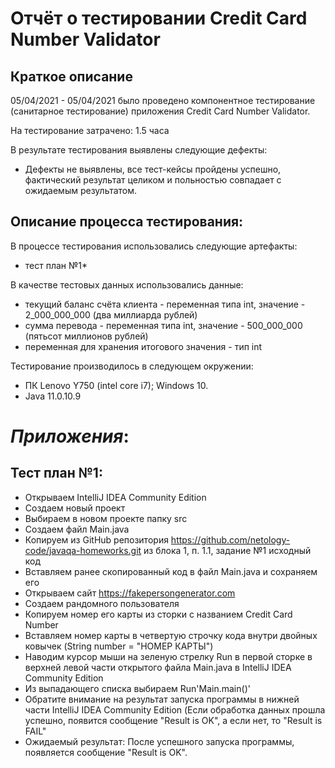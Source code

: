 # Отчёт о тестировании Credit Card Number Validator

## Краткое описание

05/04/2021 - 05/04/2021 было проведено компонентное тестирование (санитарное тестирование) приложения Credit Card Number Validator.

На тестирование затрачено: 1.5 часа

В результате тестирования выявлены следующие дефекты:
* Дефекты не выявлены, все тест-кейсы пройдены успешно, фактический результат целиком и польностью совпадает с ожидаемым результатом.

## Описание процесса тестирования:

В процессе тестирования использовались следующие артефакты:
* тест план №1*

В качестве тестовых данных использовались данные:
* текущий баланс счёта клиента - переменная типа int, значение - 2_000_000_000 (два миллиарда рублей)
* сумма перевода - переменная типа int, значение - 500_000_000 (пятьсот миллионов рублей)
* переменная для хранения итогового значения - тип int

Тестирование производилось в следующем окружении:
* ПК Lenovo Y750 (intel core i7); Windows 10.
* Java 11.0.10.9

# *Приложения*:
 ## Тест план №1:
- Открываем IntelliJ IDEA Community Edition
- Создаем новый проект
- Выбираем в новом проекте папку src
- Создаем файл Main.java
- Копируем из GitHub репозитория https://github.com/netology-code/javaqa-homeworks.git из блока 1, п. 1.1, задание №1 исходный код
- Вставляем ранее скопированный код в файл Main.java и сохраняем его
- Открываем сайт https://fakepersongenerator.com
- Создаем рандомного пользователя
- Копируем номер его карты из сторки с названием Credit Card Number
- Вставляем номер карты в четвертую строчку кода внутри двойных ковычек (String number = "НОМЕР КАРТЫ")
- Наводим курсор мыши на зеленую стрелку Run в первой сторке в верхней левой части открытого файла Main.java в IntelliJ IDEA Community Edition
- Из выпадающего списка выбираем Run'Main.main()'
- Обратите внимание на результат запуска программы в нижней части IntelliJ IDEA Community Edition (Если обработка данных прошла успешно, появится сообщение "Result is OK", а если нет, то "Result is FAIL"
-  Ожидаемый результат: После успешного запуска программы, появляется сообщение "Result is OK".
